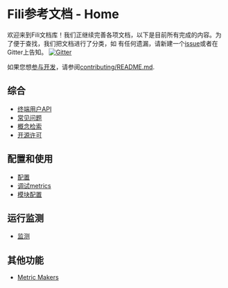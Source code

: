 Fili参考文档 - Home
=========================

欢迎来到Fili文档库！我们正继续完善各项文档，以下是目前所有完成的内容。为了便于查找，我们把文档进行了分类，如
有任何遗漏，请新建一个[issue](https://github.com/yahoo/fili/issues/new)或者在Gitter上告知。
[![Gitter](https://img.shields.io/gitter/room/yahoo/fili.svg?maxAge=2592000)](https://gitter.im/yahoo/fili)

如果您想[参与开发](/CONTRIBUTING.md)，请参阅[contributing/README.md](contributing/README.md).

综合
-------
- [终端用户API](end-user-api.md)
- [常见问题](faq.md)
- [概念检索](glossary.md)
- [开源许可](/LICENSE.md)

配置和使用
---------------------
- [配置](setup.md)
- [调试metrics](configuring-metrics.md)
- [模块配置](module-configuration.md)

运行监测
--------------------
- [监测](monitoring-and-operations.md)

其他功能
---------------------
- [Metric Makers](built-in-makers.md)
